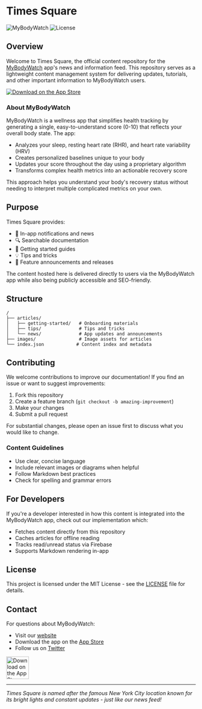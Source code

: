 # Times Square

![MyBodyWatch](https://img.shields.io/badge/MyBodyWatch-News%20Feed-blue)
![License](https://img.shields.io/github/license/mybodywatch/times-square)

## Overview

Welcome to Times Square, the official content repository for the [MyBodyWatch](https://mybodywatch.app) app's news and information feed. This repository serves as a lightweight content management system for delivering updates, tutorials, and other important information to MyBodyWatch users.

[![Download on the App Store](https://img.shields.io/badge/Download%20on%20the-App%20Store-blue?logo=apple&style=flat-square)](https://apps.apple.com/app/mybodywatch/id6474689088)

### About MyBodyWatch

MyBodyWatch is a wellness app that simplifies health tracking by generating a single, easy-to-understand score (0-10) that reflects your overall body state. The app:

- Analyzes your sleep, resting heart rate (RHR), and heart rate variability (HRV)
- Creates personalized baselines unique to your body
- Updates your score throughout the day using a proprietary algorithm
- Transforms complex health metrics into an actionable recovery score

This approach helps you understand your body's recovery status without needing to interpret multiple complicated metrics on your own.

## Purpose

Times Square provides:

- 📱 In-app notifications and news
- 🔍 Searchable documentation
- 🚀 Getting started guides
- 💡 Tips and tricks
- 🎉 Feature announcements and releases

The content hosted here is delivered directly to users via the MyBodyWatch app while also being publicly accessible and SEO-friendly.

## Structure

```
/
├── articles/
│   ├── getting-started/   # Onboarding materials
│   ├── tips/              # Tips and tricks
│   └── news/              # App updates and announcements
├── images/                # Image assets for articles
└── index.json            # Content index and metadata
```

## Contributing

We welcome contributions to improve our documentation! If you find an issue or want to suggest improvements:

1. Fork this repository
2. Create a feature branch (`git checkout -b amazing-improvement`)
3. Make your changes
4. Submit a pull request

For substantial changes, please open an issue first to discuss what you would like to change.

### Content Guidelines

- Use clear, concise language
- Include relevant images or diagrams when helpful
- Follow Markdown best practices
- Check for spelling and grammar errors

## For Developers

If you're a developer interested in how this content is integrated into the MyBodyWatch app, check out our implementation which:

- Fetches content directly from this repository
- Caches articles for offline reading
- Tracks read/unread status via Firebase
- Supports Markdown rendering in-app

## License

This project is licensed under the MIT License - see the [LICENSE](LICENSE) file for details.

## Contact

For questions about MyBodyWatch:
- Visit our [website](https://mybodywatch.app)
- Download the app on the [App Store](https://apps.apple.com/app/mybodywatch/id6474689088)
- Follow us on [Twitter](https://twitter.com/mybodywatch)

<a href="https://apps.apple.com/app/mybodywatch/id6474689088">
  <img src="https://tools.applemediaservices.com/api/badges/download-on-the-app-store/black/en-us?size=250x83" alt="Download on the App Store" style="height: 60px;">
</a>

---

*Times Square is named after the famous New York City location known for its bright lights and constant updates - just like our news feed!*
